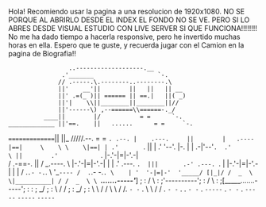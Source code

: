 Hola! Recomiendo usar la pagina a una resolucion de 1920x1080.
NO SE PORQUE AL ABRIRLO DESDE EL INDEX EL FONDO NO SE VE. PERO SI LO ABRES DESDE VISUAL ESTUDIO CON LIVE SERVER SI QUE FUNCIONA!!!!!!!! 
No me ha dado tiempo a hacerla responsive, pero he invertido muchas horas en ella.
Espero que te guste, y recuerda jugar con el Camion en la pagina de Biografia!!

                     ..-------------------.__
                   .'_______                  `-.
                  // .-----.\.--------..--------.\
                  ||'    __'||        ||   ||   || __
                  ||' .=(_ )|| ====== || ==.|   ||( _)
                  ||'|    \\||________||________||//
                  ||'------\) ,--======\\======-._/
              ____||        |/           = =      `-.
    _____________ ||'==.    ||   ......      = =     `-.
   `=============`||        ||_ /////.--.        = =    `. .--.
   |    .---.     ||        |   .----|==|     \    \ \    \|==|
   | .'       `.  ||        | .'     '--'.    |-.  | |  .-|'--'`. 
   .'           \ ||        .'            `.  |-.'-|=|-'.-|      \
  /    .-==-.    \||       /  _.----.       \ |-.'-|=|-'.-|      |
 |  .' .---. `.  |||       .-' .---. `.     | |-.'-|=|-'.-|      |
 | / .`.- -.`. \ '\_`---- /  .`.- -.`. \    | '  '-|=|-'  '_____/
[|_|/ /  _  \ \|__________| / /  _  \ \ `_____.......-----'_____]
    ; : / \ : ;'----------'; :  / \  : ;[_____.......-----'; :
    : ; \_/ ; : \     / /  ; :  \_/  ; :          \ \     / /
    \ \     / /. `- -` .    \ \     / /            . `- -` .
     . `- -` .  `-----`      . `- -` .              `-----`
      `-----`                 `-----`
